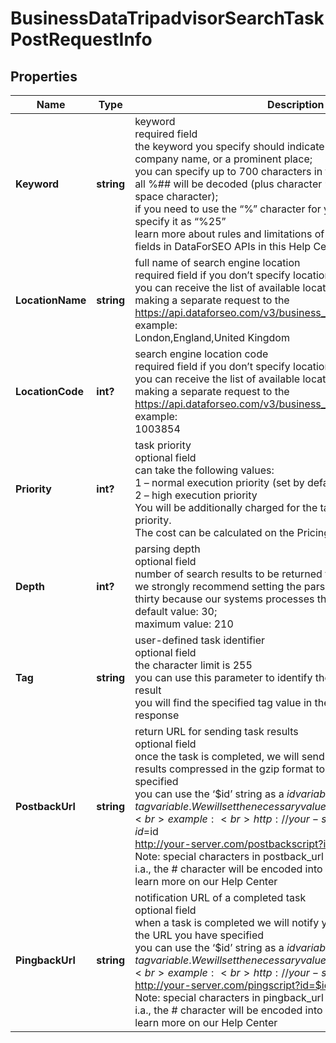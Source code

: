 # BusinessDataTripadvisorSearchTaskPostRequestInfo


## Properties

| Name | Type | Description | Notes |
|------------ | ------------- | ------------- | -------------|
**Keyword** | **string** | keyword<br>required field<br>the keyword you specify should indicate a business category, company name, or a prominent place;<br>you can specify up to 700 characters in the keyword filed;<br>all %## will be decoded (plus character ‘+’ will be decoded to a space character);<br>if you need to use the “%” character for your keyword, please specify it as “%25”<br>learn more about rules and limitations of keyword and keywords fields in DataForSEO APIs in this Help Center article |[optional]|
**LocationName** | **string** | full name of search engine location<br>required field if you don’t specify location_code<br>you can receive the list of available locations with location_name by making a separate request to the https://api.dataforseo.com/v3/business_data/tripadvisor/locations<br>example:<br>London,England,United Kingdom |[optional]|
**LocationCode** | **int?** | search engine location code<br>required field if you don’t specify location_name<br>you can receive the list of available locations with location_code by making a separate request to the https://api.dataforseo.com/v3/business_data/tripadvisor/locations<br>example:<br>1003854 |[optional]|
**Priority** | **int?** | task priority<br>optional field<br>can take the following values:<br>1 – normal execution priority (set by default)<br>2 – high execution priority<br>You will be additionally charged for the tasks with high execution priority.<br>The cost can be calculated on the Pricing page. |[optional]|
**Depth** | **int?** | parsing depth<br>optional field<br>number of search results to be returned from the API response<br>we strongly recommend setting the parsing depth in the multiples of thirty because our systems processes thirty search results in a row;<br>default value: 30;<br>maximum value: 210 |[optional]|
**Tag** | **string** | user-defined task identifier<br>optional field<br>the character limit is 255<br>you can use this parameter to identify the task and match it with the result<br>you will find the specified tag value in the data object of the response |[optional]|
**PostbackUrl** | **string** | return URL for sending task results<br>optional field<br>once the task is completed, we will send a POST request with its results compressed in the gzip format to the postback_url you specified<br>you can use the ‘$id’ string as a $id variable and ‘$tag’ as urlencoded $tag variable. We will set the necessary values before sending the request.<br>example:<br>http://your-server.com/postbackscript?id=$id<br>http://your-server.com/postbackscript?id=$id&tag=$tag<br>Note: special characters in postback_url will be urlencoded;<br>i.a., the # character will be encoded into %23<br>learn more on our Help Center |[optional]|
**PingbackUrl** | **string** | notification URL of a completed task<br>optional field<br>when a task is completed we will notify you by GET request sent to the URL you have specified<br>you can use the ‘$id’ string as a $id variable and ‘$tag’ as urlencoded $tag variable. We will set the necessary values before sending the request.<br>example:<br>http://your-server.com/pingscript?id=$id<br>http://your-server.com/pingscript?id=$id&tag=$tag<br>Note: special characters in pingback_url will be urlencoded;<br>i.a., the # character will be encoded into %23<br>learn more on our Help Center |[optional]|
